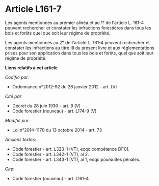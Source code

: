 # Article L161-7

Les agents mentionnés au premier alinéa et au 1° de l'article L. 161-4 peuvent rechercher et constater les infractions
forestières dans tous les bois et forêts quel que soit leur régime de propriété.

Les agents mentionnés au 2° de l'article L. 161-4 peuvent rechercher et constater les infractions au titre III du présent
livre et aux réglementations prises pour son application dans tous les bois et forêts, quel que soit leur régime de
propriété.

**Liens relatifs à cet article**

_Codifié par_:

  - Ordonnance n°2012-92 du 26 janvier 2012 - art. (V)

_Cité par_:

  - Décret du 28 juin 1930 - art. 9 (V)
  - Code forestier (nouveau) - art. L174-9 (V)

_Modifié par_:

  - Loi n°2014-1170 du 13 octobre 2014 - art. 73

_Anciens textes_:

  - Code forestier - art. L323-1 (VT), ecqc compétence DFCI.
  - Code forestier - art. L342-1 (VT), al 2.
  - Code forestier - art. L343-1 (VT), al 1, ecqc poursuites pénales.

_Cite_:

  - Code forestier (nouveau) - art. L161-4
